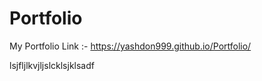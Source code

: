 # Portfolio
My Portfolio Link :-
https://yashdon999.github.io/Portfolio/

lsjfljlkvjljslcklsjklsadf
